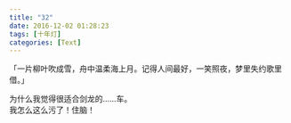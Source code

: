 ```yaml
---
title: "32"
date: 2016-12-02 01:28:23
tags: [十年灯]
categories: [Text]
---
```


<p dir="ltr"  >「一片柳叶吹成雪，舟中温柔海上月。记得人间最好，一笑照夜，梦里失约歌里借。」</p> 
<p dir="ltr"  >为什么我觉得很适合剑龙的……车。<br />我怎么这么污了！住脑！</p>